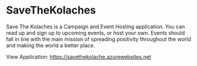 # SaveTheKolaches
Save The Kolaches is a Campaign and Event Hosting application. You can read up and sign up to upcoming events, or host your own.
Events should fall in line with the main mission of spreading positivity throughout the world and making the world a better place.

View Application: https://savethekolache.azurewebsites.net
